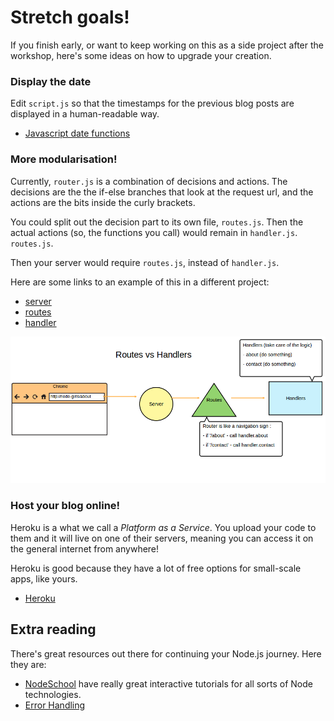 # Stretch goals!

If you finish early, or want to keep working on this as a side project after the workshop, here's some ideas on how to upgrade your creation.

### Display the date
 Edit `script.js` so that the timestamps for the previous blog posts are displayed in a human-readable way.

 * [Javascript date functions](http://www.w3schools.com/jsref/jsref_obj_date.asp)


### More modularisation!
Currently, `router.js` is a combination of decisions and actions.  The decisions are the  the if-else branches that look at the request url, and the actions are the bits inside the curly brackets.

You could split out the decision part to its own file, `routes.js`.  Then the actual actions (so, the functions you call) would remain in `handler.js`.  `routes.js`.

Then your server would require `routes.js`, instead of `handler.js`.

Here are some links to an example of this in a different project:
- [server](https://github.com/node-girls/workshop-2015/blob/example/server.js#L6-Lundefined)
- [routes](https://github.com/node-girls/workshop-2015/blob/example/routes.js)
- [handler](https://github.com/node-girls/workshop-2015/blob/example/handlers.js)

![routes-handlers](readme-images/stretch-routes-handlers.png)


### Host your blog online!
Heroku is a what we call a *Platform as a Service*.  You upload your code to them and it will live on one of their servers, meaning you can access it on the general internet from anywhere!  

Heroku is good because they have a lot of free options for small-scale apps, like yours.

* [Heroku](https://www.heroku.com/platform)

## Extra reading
There's great resources out there for continuing your Node.js journey.  Here they are:

* [NodeSchool](nodeschool.io) have really great interactive tutorials for all sorts of Node technologies.
* [Error Handling](http://thenodeway.io/posts/understanding-error-first-callbacks/)
